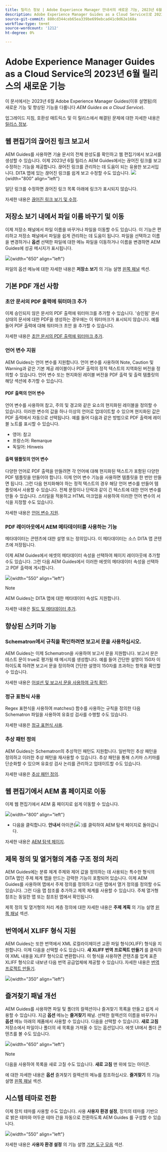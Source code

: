 ```yaml
---
title: 릴리스 정보 | Adobe Experience Manager 안내서의 새로운 기능, 2023년 6월 릴리스
description: Adobe Experience Manager Guides as a Cloud Service으로 2023년 6월 릴리스의 새로운 기능과 향상된 기능을 알아보십시오
source-git-commit: 880cd344ceb65ea339be699ebcad41c0d62e168a
workflow-type: tm+mt
source-wordcount: '1212'
ht-degree: 0%

---
```


# Adobe Experience Manager Guides as a Cloud Service의 2023년 6월 릴리스의 새로운 기능

이 문서에서는 2023년 6월 Adobe Experience Manager Guides(이후 설명됨)의 새로운 기능 및 향상된 기능을 다룹니다 *AEM Guides as a Cloud Service*).

업그레이드 지침, 호환성 매트릭스 및 이 릴리스에서 해결된 문제에 대한 자세한 내용은 [릴리스 정보](release-notes-2023.6.0.md).

## 웹 편집기의 끊어진 링크 보고서

AEM Guides를 사용하면 기술 문서의 전체 완성도를 확인하고 웹 편집기에서 보고서를 생성할 수 있습니다. 이제 2023년 6월 릴리스 AEM Guides에서는 끊어진 링크를 보고 수정하는 기능을 제공합니다. 끊어진 링크를 관리하는 데 도움이 되는 유용한 보고서입니다. DITA 맵에 있는 끊어진 링크를 쉽게 보고 수정할 수도 있습니다.
![](assets/broken-link-report.png){width="800" align="left"}

일단 링크를 수정하면 끊어진 링크 목록 아래에 링크가 표시되지 않습니다.

자세한 내용은 [끊어진 링크 보기 및 수정](../user-guide/reports-web-editor.md#report-broken-links).

## 저장소 보기 내에서 파일 이름 바꾸기 및 이동

이제 저장소 패널에서 파일 이름을 바꾸거나 파일을 이동할 수도 있습니다. 이 기능은 편리하고 저장소 패널에서 파일을 쉽게 관리하는 데 도움이 됩니다. 파일을 선택하고 이름을 변경하거나 **옵션** 선택한 파일에 대한 메뉴 파일을 이동하거나 이름을 변경하면 AEM Guides에 성공 메시지가 표시됩니다.

![](assets/rename-move-assets.png){width="650" align="left"}

파일의 옵션 메뉴에 대한 자세한 내용은 **저장소 보기** 의 기능 설명 [왼쪽 패널](../user-guide/web-editor-features.md#id2051EA0M0HS) 섹션.

## 기본 PDF 개선 사항

### 초안 문서의 PDF 출력에 워터마크 추가

이제 승인되지 않은 문서의 PDF 출력에 워터마크를 추가할 수 있습니다. &#39;승인됨&#39; 문서 상태의 문서에 대한 PDF을 생성하는 경우에는 이 워터마크가 표시되지 않습니다. 예를 들어 PDF 출력에 대해 워터마크 초안 을 추가할 수 있습니다.

자세한 내용은 [초안 문서의 PDF 출력에 워터마크 추가](../native-pdf/use-javascript-content-style.md#watermark-draft-document).

### 언어 변수 지원

AEM Guides는 언어 변수를 지원합니다. 언어 변수를 사용하여 Note, Caution 및 Warning과 같은 기본 제공 레이블이나 PDF 출력의 정적 텍스트의 지역화된 버전을 정의할 수 있습니다.
언어 변수 또는 현지화된 레이블 버전을 PDF 출력 및 출력 템플릿의 해당 섹션에 추가할 수 있습니다.

#### PDF 출력의 언어 변수

언어 변수를 사용하여 참고, 주의 및 경고와 같은 요소의 현지화된 레이블을 정의할 수 있습니다. 이러한 변수의 값을 하나 이상의 언어로 업데이트할 수 있으며 현지화된 값은 PDF 출력에서 자동으로 선택됩니다.
예를 들어 다음과 같은 방법으로 PDF 출력에 레이블 노트를 표시할 수 있습니다.

* 영어: 참고
* 프랑스어: Remarque
* 독일어: Hinweis

#### 출력 템플릿의 언어 변수

다양한 언어로 PDF 출력을 만들려면 각 언어에 대해 현지화된 텍스트가 포함된 다양한 PDF 템플릿을 만들어야 합니다. 이제 언어 변수 기능을 사용하면 템플릿을 한 번만 만들면 됩니다. 그런 다음 현지화해야 하는 정적 텍스트의 경우 해당 언어 변수를 만들어 템플릿에서 사용할 수 있습니다.
전체 문장이나 단락과 같이 긴 텍스트에 대한 언어 변수를 만들 수 있습니다. 스타일을 적용하고 HTML 마크업을 사용하여 이러한 언어 변수의 서식을 지정할 수도 있습니다.

자세한 내용은 [언어 변수 지원](../native-pdf/native-pdf-language-variables.md).

### PDF 레이아웃에서 AEM 메타데이터를 사용하는 기능

메타데이터는 콘텐츠에 대한 설명 또는 정의입니다. 이 메타데이터는 소스 DITA 맵 콘텐츠에 저장됩니다.

이제 AEM Guides에서 에셋의 메타데이터 속성을 선택하여 페이지 레이아웃에 추가할 수도 있습니다. 그런 다음 AEM Guides에서 이러한 에셋의 메타데이터 속성을 선택하고 PDF 출력에 게시합니다.


![](assets/native-pdf-metadata-asset.png){width="550" align="left"}

>[!NOTE]
>
> AEM Guides는 DITA 맵에 대한 메타데이터 속성도 지원합니다.

자세한 내용은 [필드 및 메타데이터 추가](../native-pdf/design-page-layout.md#add-fields-metadata).


## 향상된 스키마 기능

### Schematron에서 규칙을 확인하려면 보고서 문을 사용하십시오.

AEM Guides는 이제 Schematron을 사용하여 보고서 문을 지원합니다. 보고서 문은 테스트 문이 true로 평가될 때 메시지를 생성합니다. 예를 들어 간단한 설명이 150자 이하이도록 하려면 보고서 문을 정의하여 간단한 설명이 150자를 초과하는 항목을 확인할 수 있습니다.

자세한 내용은 [어설션 및 보고서 문을 사용하여 규칙 확인](../user-guide/support-schematron-file.md#schematron-assert-report).

### 정규 표현식 사용

Regex 표현식을 사용하여 matches() 함수를 사용하는 규칙을 정의한 다음 Schematron 파일을 사용하여 유효성 검사를 수행할 수도 있습니다.

자세한 내용은 [정규 표현식 사용](../user-guide/support-schematron-file.md#schematron-assert-report).


### 추상 패턴 정의

AEM Guides는 Schematron의 추상적인 패턴도 지원합니다. 일반적인 추상 패턴을 정의하고 이러한 추상 패턴을 재사용할 수 있습니다. 추상 패턴을 통해 스키마 스키마를 단순화할 수 있으며 유효성 검사 논리를 관리하고 업데이트할 수도 있습니다.


자세한 내용은 [추상 패턴 정의](../user-guide/support-schematron-file.md#schematron-abstract-patterns).

## 웹 편집기에서 AEM 홈 페이지로 이동

이제 웹 편집기에서 AEM 홈 페이지로 쉽게 이동할 수 있습니다.

![](assets/web-editor-launch-page.png){width="800" align="left"}

* 다음을 클릭합니다. **안내서** 아이콘(![](assets/aem-guides-icon.png) )를 클릭하여 AEM 탐색 페이지로 돌아갑니다.


자세한 내용은 [AEM 탐색 페이지](../user-guide/web-editor-launch-editor.md#id2056BG00RZJ).

## 제목 정의 및 열거형의 계층 구조 정의 처리

AEM Guides에는 분류 체계 주제와 제어 값을 정의하는 데 사용되는 특수한 형식의 DITA 맵인 주제 체계 맵을 만드는 강력한 기능이 포함되어 있습니다. 이제 AEM Guides를 사용하여 맵에서 주제 정의를 정의하고 다른 맵에서 열거 정의를 정의할 수도 있습니다. 그런 다음 맵 참조를 추가하고 제목 체계를 사용할 수 있습니다.
주체 열거형 참조는 동일한 맵 또는 참조된 맵에서 확인됩니다.

제목 정의 및 열거형의 처리 계층 정의에 대한 자세한 내용은 **주제 계획** 의 기능 설명 [왼쪽 패널](../user-guide/web-editor-features.md#id2051EA0M0HS) 섹션.

## 번역에서 XLIFF 형식 지원

AEM Guides는 또한 번역에서 XML 로컬라이제이션 교환 파일 형식(XLIFF) 형식을 지원합니다. 이제 다음을 선택할 수도 있습니다. **새 XLIFF 번역 프로젝트 만들기** 를 클릭하여 XML 내용을 XLIFF 형식으로 변환합니다.
이 형식을 사용하면 콘텐츠를 업계 표준 XLIFF 형식으로 내보낸 다음 번역 공급업체에 제공할 수 있습니다. 자세한 내용은 [번역 프로젝트 만들기](../user-guide/translate-documents-web-editor.md#create-translation-project).

![](assets/translation-project-types.png){width="350" align="left"}



## 즐겨찾기 패널 개선

AEM Guides를 사용하면 파일 및 폴더의 컬렉션이나 즐겨찾기 목록을 만들고 쉽게 사용할 수 있습니다. 지금 **옵션** 메뉴는 **즐겨찾기** 패널. 선택한 컬렉션의 이름을 바꾸거나 **옵션** 메뉴 아래의 제품에서 사용할 수 있습니다. 다음을 선택할 수 있습니다. **새로 고침** 저장소에서 파일이나 폴더의 새 목록을 가져올 수 있는 옵션입니다. 에셋 UI에서 폴더 콘텐츠를 볼 수도 있습니다.

![](assets/favorites-options.png){width="650" align="left"}

>[!NOTE]
>
> 다음을 사용하여 목록을 새로 고칠 수도 있습니다. **새로 고침** 맨 위에 있는 아이콘.

에 대한 자세한 내용은 **옵션** 즐겨찾기 컬렉션의 메뉴를 참조하십시오. **즐겨찾기** 의 기능 설명 [왼쪽 패널](../user-guide/web-editor-features.md#id2051EA0M0HS) 섹션.

## 시스템 테마로 전환

이제 장치 테마를 사용할 수도 있습니다. 사용 **사용자 환경 설정**, 장치의 테마를 기반으로 밝은 테마와 어두운 테마 간을 자동으로 전환하도록 AEM Guides 를 구성할 수 있습니다.

![](assets/device-theme-user-preferences.png){width="550" align="left"}

자세한 내용은 **사용자 환경 설정** 의 기능 설명 [기본 도구 모음](../user-guide/web-editor-features.md#id2051EA0G05Z) 섹션.
